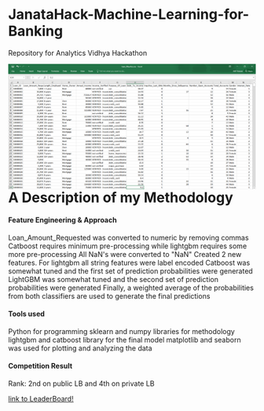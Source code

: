 # JanataHack-Machine-Learning-for-Banking
Repository for Analytics Vidhya Hackathon

<img src="data.png"
     alt="Markdown Monster icon"
     style="float: left; margin-right: 10px;" />
# A Description of my Methodology
#### Feature Engineering & Approach
Loan_Amount_Requested was converted to numeric by removing commas
Catboost requires minimum pre-processing while lightgbm requires some more pre-processing
All NaN's were converted to "NaN"
Created 2 new features.
For lightgbm all string features were label encoded
Catboost was somewhat tuned and the first set of prediction probabilities were generated
LightGBM was somewhat tuned and the second set of prediction probabilities were generated
Finally, a weighted average of the probabilities from both classifiers are used to generate the final predictions
#### Tools used
Python for programming
sklearn and numpy libraries for methodology
lightgbm and catboost library for the final model
matplotlib and seaborn was used for plotting and analyzing the data
#### Competition Result
Rank: 2nd on public LB and 4th on private LB

[link to LeaderBoard!](https://datahack.analyticsvidhya.com/contest/janatahack-machine-learning-for-banking/#LeaderBoard)

